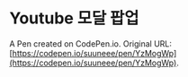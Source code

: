 # Youtube 모달 팝업

A Pen created on CodePen.io. Original URL: [https://codepen.io/suuneee/pen/YzMogWp](https://codepen.io/suuneee/pen/YzMogWp).

